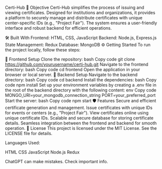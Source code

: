 Certi-Hub
🎯 Objective
Certi-Hub simplifies the process of issuing and viewing certificates. Designed for institutions and organizations, it provides a platform to securely manage and distribute certificates with unique center-specific IDs (e.g., "Project Fair"). The system ensures a user-friendly interface and robust backend for efficient operations.

🛠️ Built With
Frontend: HTML, CSS, JavaScript
Backend: Node.js, Express.js
State Management: Redux
Database: MongoDB
⚙️ Getting Started
To run the project locally, follow these steps:

🚀 Frontend Setup
Clone the repository:
bash
Copy code
git clone https://github.com/yourusername/certi-hub.git
Navigate to the frontend directory:
bash
Copy code
cd frontend
Open the application in your browser or local server.
🔧 Backend Setup
Navigate to the backend directory:
bash
Copy code
cd backend
Install the dependencies:
bash
Copy code
npm install
Set up your environment variables by creating a .env file in the root of the backend directory with the following content:
env
Copy code
MONGO_URI=your_mongodb_connection_string
PORT=your_preferred_port
Start the server:
bash
Copy code
npm start
🛡️ Features
Secure and efficient certificate generation and management.
Issue certificates with unique IDs for events or centers (e.g., "Project Fair").
View certificates online using unique certificate IDs.
Scalable and secure database for storing certificate details.
Seamless integration between the frontend and backend for smooth operation.
📄 License
This project is licensed under the MIT License. See the LICENSE file for details.

Languages Used:

HTML
CSS
JavaScript
Node.js
Redux












ChatGPT can make mistakes. Check important info.
